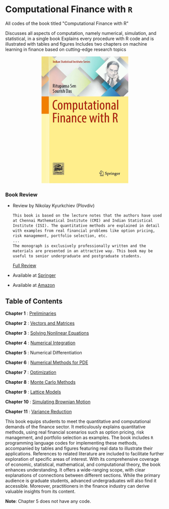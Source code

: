 # Computational Finance with `R`
All codes of the book titled "Computational Finance with R"

Discusses all aspects of computation, namely numerical, simulation, and statistical, in a single book
Explains every procedure with R code and is illustrated with tables and figures
Includes two chapters on machine learning in finance based on cutting-edge research topics


<p align = "center">
<img src="./book_front.jpeg" alt="drawing" width="275" height="400"/>
</p>

### Book Review

+ Review by  Nikolay Kyurkchiev (Plovdiv)
  ```
  This book is based on the lecture notes that the authors have used at Chennai Mathematical Institute (CMI) and Indian Statistical Institute (ISI). The quantitative methods are explained in detail with examples from real financial problems like option pricing, risk management, portfolio selection, etc.
  ...
  The monograph is exclusively professionally written and the materials are presented in an attractive way. This book may be useful to senior undergraduate and postgraduate students.
  ```


  [Full Review](https://zbmath.org/1519.91004)


+ Available at [Springer](https://link.springer.com/book/10.1007/978-981-19-2008-0)

+ Available at [Amazon](https://www.amazon.in/Computational-Finance-Indian-Statistical-Institute/dp/9811920079/ref=sr_1_1?crid=XB6CS1Y1KZSN&dib=eyJ2IjoiMSJ9.7Yk_gU1_xW0jHnqTvFO1s9NlBiEzJh9rcZTNMBrBqYrHjxqfWPWf1R4tKm0f-hKBHWebIrq3nouN52ey-dbg4o9hZHkToRFws9VrnrizzVefkNZtiOd4klyLuiMthkk-2Wp7sBLEMhLgelo7nKl9w09LZ6ZjzvKnZbwdT8gf2xYHFOor7ibFaD68EHGuOs13pI-p0_3hlqYDjJI8kSYwBvrgNLIJWj2jM52yaNHEA_Q.MTGH5M1y2MSsYN45D5h1JMJyihqYEIzPBUOUrcfRhSg&dib_tag=se&keywords=computational+finance+with+r&qid=1711028598&sprefix=Computational+Finance%2Caps%2C247&sr=8-1)

## Table of Contents

**Chapter 1** : [Preliminaries](https://github.com/sourish-cmi/Computational-Finance-with-R/blob/main/Chapter_01.md)

**Chapter 2** : [Vectors and Matrices](https://github.com/sourish-cmi/Computational-Finance-with-R/blob/main/Chapter_02.md)

**Chapter 3** : [Solving Nonlinear Equations](https://github.com/sourish-cmi/Computational-Finance-with-R/blob/main/Chapter_03.md)

**Chapter 4** : [Numerical Integration](https://github.com/sourish-cmi/Computational-Finance-with-R/blob/main/Chapter_04.md)

**Chapter 5** : Numerical Differentiation

**Chapter 6** : [Numerical Methods for PDE](https://github.com/sourish-cmi/Computational-Finance-with-R/blob/main/Chapter_06.md)

**Chapter 7** : [Optimization](https://github.com/sourish-cmi/Computational-Finance-with-R/blob/main/Chapter_07.md)

**Chapter 8** : [Monte Carlo Methods](https://github.com/sourish-cmi/Computational-Finance-with-R/blob/main/Chapter_08.md)

**Chapter 9** : [Lattice Models](https://github.com/sourish-cmi/Computational-Finance-with-R/blob/main/Chapter_09.md)

**Chapter 10** : [Simulating Brownian Motion](https://github.com/sourish-cmi/Computational-Finance-with-R/blob/main/Chapter_10.md)

**Chapter 11** : [Variance Reduction](https://github.com/sourish-cmi/Computational-Finance-with-R/blob/main/Chapter_11.md)


This book equips students to meet the quantitative and computational demands of the finance sector. It meticulously explains quantitative methods, using real financial scenarios such as option pricing, risk management, and portfolio selection as examples. The book includes `R` programming language codes for implementing these methods, accompanied by tables and figures featuring real data to illustrate their applications. References to related literature are included to facilitate further exploration of specific areas of interest. With its comprehensive coverage of economic, statistical, mathematical, and computational theory, the book enhances understanding. It offers a wide-ranging scope, with clear explanations of connections between different sections. While the primary audience is graduate students, advanced undergraduates will also find it accessible. Moreover, practitioners in the finance industry can derive valuable insights from its content.

**Note**: Chapter 5 does not have any code.
